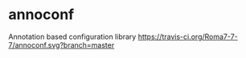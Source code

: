 # annoconf
Annotation based configuration library
https://travis-ci.org/Roma7-7-7/annoconf.svg?branch=master
